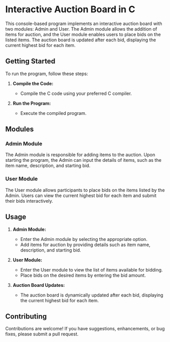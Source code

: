 # Interactive Auction Board in C

This console-based program implements an interactive auction board with two modules: Admin and User. The Admin module allows the addition of items for auction, and the User module enables users to place bids on the listed items. The auction board is updated after each bid, displaying the current highest bid for each item.

## Getting Started

To run the program, follow these steps:

1. **Compile the Code:**
   - Compile the C code using your preferred C compiler. 

2. **Run the Program:**
   - Execute the compiled program.   

## Modules

### Admin Module

The Admin module is responsible for adding items to the auction. Upon starting the program, the Admin can input the details of items, such as the item name, description, and starting bid.

### User Module

The User module allows participants to place bids on the items listed by the Admin. Users can view the current highest bid for each item and submit their bids interactively.

## Usage

1. **Admin Module:**
   - Enter the Admin module by selecting the appropriate option.
   - Add items for auction by providing details such as item name, description, and starting bid.

2. **User Module:**
   - Enter the User module to view the list of items available for bidding.
   - Place bids on the desired items by entering the bid amount.

3. **Auction Board Updates:**
   - The auction board is dynamically updated after each bid, displaying the current highest bid for each item.

## Contributing

Contributions are welcome! If you have suggestions, enhancements, or bug fixes, please submit a pull request.




